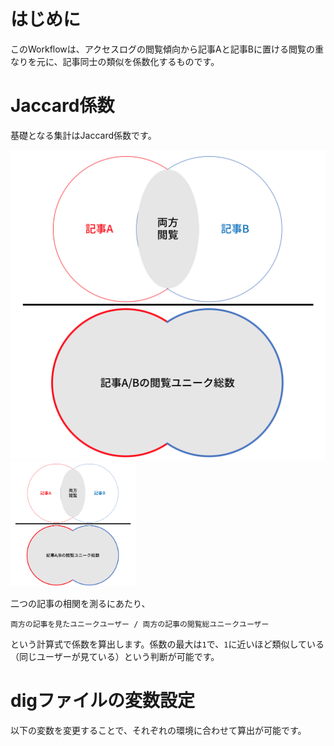 # はじめに
  
このWorkflowは、アクセスログの閲覧傾向から記事Aと記事Bに置ける閲覧の重なりを元に、記事同士の類似を係数化するものです。
  
# Jaccard係数
  
基礎となる集計はJaccard係数です。
  
![Jaccard](https://github.com/tsukaharakazuki/image/blob/master/jaccard_1.png?raw=true? "Jaccard")
<img src="https://github.com/tsukaharakazuki/image/blob/master/jaccard_1.png"
 alt="Jaccard" title="Jaccard" width="200" height="200" />
  
二つの記事の相関を測るにあたり、
  
`両方の記事を見たユニークユーザー / 両方の記事の閲覧総ユニークユーザー`
  
という計算式で係数を算出します。係数の最大は`1`で、`1`に近いほど類似している（同じユーザーが見ている）という判断が可能です。
　　
# digファイルの変数設定
  
以下の変数を変更することで、それぞれの環境に合わせて算出が可能です。
